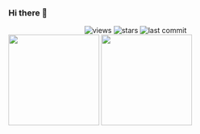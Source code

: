 ### Hi there 👋

<div align="center">
  <!-- Profile Views -->
  <img src="https://komarev.com/ghpvc/?username=sanito11&label=Profile%20views&color=50C878&style=flat-square" alt="views" />
  <!-- Github Stars -->
  <img src="https://img.shields.io/github/stars/sanito11?color=50C878&style=flat-square" alt="stars" />
  <!-- Latest commit -->
  <img src="https://img.shields.io/github/last-commit/sanito11/sanito11?color=50C878&style=flat-square" alt="last commit" />
</div>


<div>
  <img height="180em" src="https://github-readme-stats.vercel.app/api?username=sanito11o&show_icons=true&include_all_commits=true&theme=merko&hide_border=true&title_color=50C878&icon_color=50C878">
  <img height="180em" src="https://github-readme-stats.vercel.app/api/top-langs/?username=sanito11&layout=compact&theme=merko&hide_border=true&hide=css,html&langs_count=8&title_color=50C878&icon_color=50C878">
</div>


<!--
**sanito11/sanito11** is a ✨ _special_ ✨ repository because its `README.md` (this file) appears on your GitHub profile.

Here are some ideas to get you started:

- 🔭 I’m currently working on ...
- 🌱 I’m currently learning ...
- 👯 I’m looking to collaborate on ...
- 🤔 I’m looking for help with ...
- 💬 Ask me about ...
- 📫 How to reach me: ...
- 😄 Pronouns: ...
- ⚡ Fun fact: ...
-->
